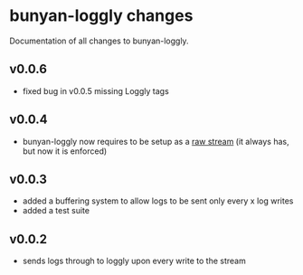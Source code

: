 bunyan-loggly changes
=====================

Documentation of all changes to bunyan-loggly.

v0.0.6
------

- fixed bug in v0.0.5 missing Loggly tags

v0.0.4
------

- bunyan-loggly now requires to be setup as a [raw stream][rawstream] (it always has, but now it is enforced)

v0.0.3
------

- added a buffering system to allow logs to be sent only every x log writes
- added a test suite

v0.0.2
------

- sends logs through to loggly upon every write to the stream

[rawstream]: https://github.com/trentm/node-bunyan#stream-type-raw "Bunyan raw stream"
